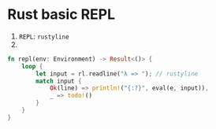 # Rust basic REPL

1. `REPL`: `rustyline`
2. 

```rust
fn repl(env: Environment) -> Result<()> {
    loop {
        let input = rl.readline("λ => "); // rustyline
        match input {
            Ok(line) => println!("{:?}", eval(e, input)),
            _ => todo!()
        }
    }
}
```
